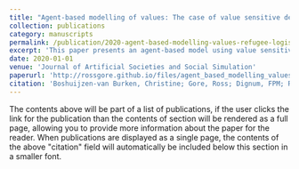 ```yaml
---
title: "Agent-based modelling of values: The case of value sensitive design for refugee logistics"
collection: publications
category: manuscripts
permalink: /publication/2020-agent-based-modelling-values-refugee-logistics
excerpt: 'This paper presents an agent-based model using value sensitive design to explore humanitarian logistics for refugees.'
date: 2020-01-01
venue: 'Journal of Artificial Societies and Social Simulation'
paperurl: 'http://rossgore.github.io/files/agent_based_modelling_values_refugee_logistics.pdf'
citation: 'Boshuijzen-van Burken, Christine; Gore, Ross; Dignum, FPM; Royakkers, Lamber; Wozny, Phillip; Shults, F LeRon. (2020). "Agent-based modelling of values: The case of value sensitive design for refugee logistics." <i>Journal of Artificial Societies and Social Simulation</i>. 23(4), 6.'
---
```

The contents above will be part of a list of publications, if the user clicks the link for the publication than the contents of section will be rendered as a full page, allowing you to provide more information about the paper for the reader. When publications are displayed as a single page, the contents of the above "citation" field will automatically be included below this section in a smaller font.